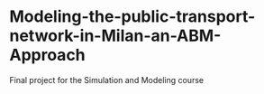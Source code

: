 # Modeling-the-public-transport-network-in-Milan-an-ABM-Approach
Final project for the Simulation and Modeling course
